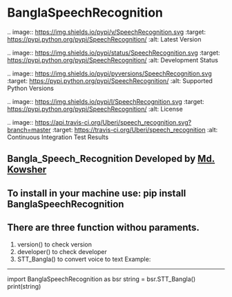 
BanglaSpeechRecognition
=================

.. image:: https://img.shields.io/pypi/v/SpeechRecognition.svg
    :target: https://pypi.python.org/pypi/SpeechRecognition/
    :alt: Latest Version

.. image:: https://img.shields.io/pypi/status/SpeechRecognition.svg
    :target: https://pypi.python.org/pypi/SpeechRecognition/
    :alt: Development Status

.. image:: https://img.shields.io/pypi/pyversions/SpeechRecognition.svg
    :target: https://pypi.python.org/pypi/SpeechRecognition/
    :alt: Supported Python Versions

.. image:: https://img.shields.io/pypi/l/SpeechRecognition.svg
    :target: https://pypi.python.org/pypi/SpeechRecognition/
    :alt: License

.. image:: https://api.travis-ci.org/Uberi/speech_recognition.svg?branch=master
    :target: https://travis-ci.org/Uberi/speech_recognition
    :alt: Continuous Integration Test Results

    
## Bangla_Speech_Recognition  Developed by [Md. Kowsher](https://sites.google.com/view/kowsher)

To install in your machine use: pip install BanglaSpeechRecognition
----------------------------------------------------------------------
There are three function withou paraments.
----------------------------------------
1. version() to check version
2. developer() to check developer
3. STT_Bangla() to convert voice to text
Example:
----------
import BanglaSpeechRecognition as bsr
string = bsr.STT_Bangla()
print(string)



